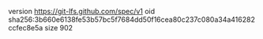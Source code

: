 version https://git-lfs.github.com/spec/v1
oid sha256:3b660e6138fe53b57bc5f7684dd50f16cea80c237c080a34a416282ccfec8e5a
size 902

